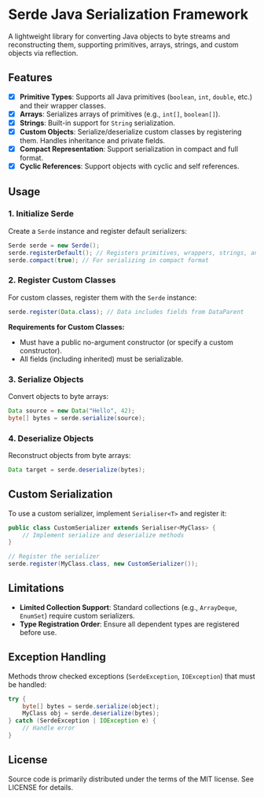 # Serde Java Serialization Framework

A lightweight library for converting Java objects to byte streams and reconstructing them, supporting primitives, arrays, strings, and custom objects via reflection.

## Features

- [x] **Primitive Types**: Supports all Java primitives (`boolean`, `int`, `double`, etc.) and their wrapper classes.
- [x] **Arrays**: Serializes arrays of primitives (e.g., `int[]`, `boolean[]`).
- [x] **Strings**: Built-in support for `String` serialization.
- [x] **Custom Objects**: Serialize/deserialize custom classes by registering them. Handles inheritance and private fields.
- [x] **Compact Representation**: Support serialization in compact and full format.
- [x] **Cyclic References**: Support objects with cyclic and self references.

## Usage

### 1. Initialize Serde

Create a `Serde` instance and register default serializers:

```java
Serde serde = new Serde();
serde.registerDefault(); // Registers primitives, wrappers, strings, and arrays
serde.compact(true); // For serializing in compact format
```

### 2. Register Custom Classes

For custom classes, register them with the `Serde` instance:

```java
serde.register(Data.class); // Data includes fields from DataParent
```

**Requirements for Custom Classes:**
- Must have a public no-argument constructor (or specify a custom constructor).
- All fields (including inherited) must be serializable.

### 3. Serialize Objects

Convert objects to byte arrays:

```java
Data source = new Data("Hello", 42);
byte[] bytes = serde.serialize(source);
```

### 4. Deserialize Objects

Reconstruct objects from byte arrays:

```java
Data target = serde.deserialize(bytes);
```

## Custom Serialization

To use a custom serializer, implement `Serialiser<T>` and register it:

```java
public class CustomSerializer extends Serialiser<MyClass> {
    // Implement serialize and deserialize methods
}

// Register the serializer
serde.register(MyClass.class, new CustomSerializer());
```

## Limitations

- **Limited Collection Support**: Standard collections (e.g., `ArrayDeque`, `EnumSet`) require custom serializers.
- **Type Registration Order**: Ensure all dependent types are registered before use.

## Exception Handling

Methods throw checked exceptions (`SerdeException`, `IOException`) that must be handled:

```java
try {
    byte[] bytes = serde.serialize(object);
    MyClass obj = serde.deserialize(bytes);
} catch (SerdeException | IOException e) {
    // Handle error
}
```

## License

Source code is primarily distributed under the terms of the MIT license. See LICENSE for details.

